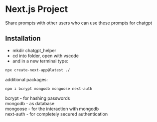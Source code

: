 # Next.js Project

Share prompts with other users who can use these prompts for chatgpt

## Installation

- mkdir chatgpt_helper
- cd into folder, open with vscode
- and in a new terminal type:

```sh
npx create-next-app@latest ./
```

additional packages:

```sh
npm i bcrypt mongodb mongoose next-auth
```

bcrypt - for hashing passwords\
mongodb - as database\
mongoose - for the interaction with mongodb\
next-auth - for completely secured authentication